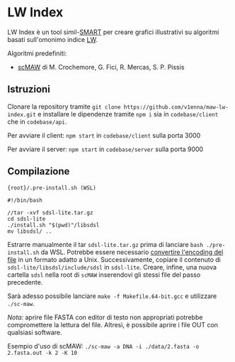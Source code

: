 # LW Index

LW Index è un tool simil-[SMART](https://github.com/smart-tool/smart) per creare grafici illustrativi su algoritmi basati sull'omonimo indice [LW](https://www.sciencedirect.com/science/article/pii/S0304397512003866).

Algoritmi predefiniti:
- [scMAW](https://github.com/solonas13/maw) di M. Crochemore, G. Fici, R. Mercas, S. P. Pissis

## Istruzioni

Clonare la repository tramite `git clone https://github.com/v1enna/maw-lw-index.git` e installare le dipendenze tramite `npm i` sia in `codebase/client` che in `codebase/api`.

Per avviare il client:
`npm start` in `codebase/client` sulla porta 3000

Per avviare il server:
`npm start` in `codebase/server` sulla porta 9000

## Compilazione

`{root}/.pre-install.sh (WSL)`
```
#!/bin/bash

//tar -xvf sdsl-lite.tar.gz
cd sdsl-lite
./install.sh "$(pwd)"/libsdsl
mv libsdsl/ ..
```

Estrarre manualmente il tar `sdsl-lite.tar.gz` prima di lanciare `bash ./pre-install.sh` da WSL.
Potrebbe essere necessario [convertire l'encoding del file](https://stackoverflow.com/questions/11616835/r-command-not-found-bashrc-bash-profile) in un formato adatto a Unix. Successivamente, copiare il contenuto di `sdsl-lite/libsdsl/include/sdsl` in `sdsl-lite`. Creare, infine, una nuova cartella `sdsl` nella root di `scMAW` inserendovi gli stessi file del passo precedente.

Sarà adesso possibile lanciare `make -f Makefile.64-bit.gcc` e utilizzare `./sc-maw`.

*Nota:* aprire file FASTA con editor di testo non appropriati potrebbe compromettere la lettura del file. Altresì, è possibile aprire i file OUT con qualsiasi software.

Esempio d'uso di scMAW:
`./sc-maw -a DNA -i ./data/2.fasta -o 2.fasta.out -k 2 -K 10`
